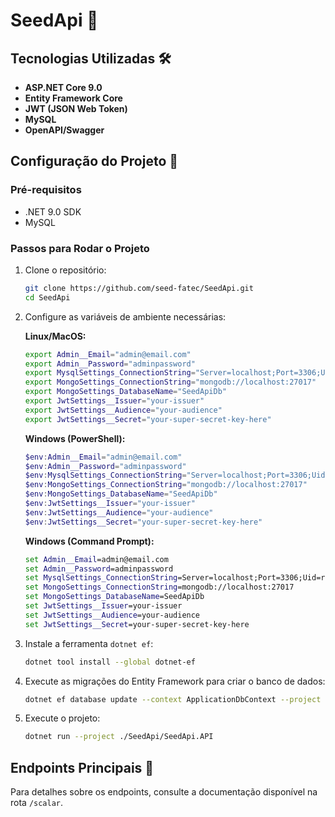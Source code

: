 # SeedApi 🌱

## Tecnologias Utilizadas 🛠️

- **ASP.NET Core 9.0**
- **Entity Framework Core**
- **JWT (JSON Web Token)**
- **MySQL**
- **OpenAPI/Swagger**

## Configuração do Projeto 🚀

### Pré-requisitos

- .NET 9.0 SDK
- MySQL

### Passos para Rodar o Projeto

1. Clone o repositório:

   ```bash
   git clone https://github.com/seed-fatec/SeedApi.git
   cd SeedApi
   ```

2. Configure as variáveis de ambiente necessárias:

   **Linux/MacOS:**

   ```bash
   export Admin__Email="admin@email.com"
   export Admin__Password="adminpassword"
   export MysqlSettings_ConnectionString="Server=localhost;Port=3306;Uid=root;Pwd=secret;Database=SeedApiDb"
   export MongoSettings_ConnectionString="mongodb://localhost:27017"
   export MongoSettings_DatabaseName="SeedApiDb"
   export JwtSettings__Issuer="your-issuer"
   export JwtSettings__Audience="your-audience"
   export JwtSettings__Secret="your-super-secret-key-here"
   ```

   **Windows (PowerShell):**

   ```powershell
   $env:Admin__Email="admin@email.com"
   $env:Admin__Password="adminpassword"
   $env:MysqlSettings_ConnectionString="Server=localhost;Port=3306;Uid=root;Pwd=secret;Database=SeedApiDb"
   $env:MongoSettings_ConnectionString="mongodb://localhost:27017"
   $env:MongoSettings_DatabaseName="SeedApiDb"
   $env:JwtSettings__Issuer="your-issuer"
   $env:JwtSettings__Audience="your-audience"
   $env:JwtSettings__Secret="your-super-secret-key-here"
   ```

   **Windows (Command Prompt):**

   ```cmd
   set Admin__Email=admin@email.com
   set Admin__Password=adminpassword
   set MysqlSettings_ConnectionString=Server=localhost;Port=3306;Uid=root;Pwd=secret;Database=SeedApiDb
   set MongoSettings_ConnectionString=mongodb://localhost:27017
   set MongoSettings_DatabaseName=SeedApiDb
   set JwtSettings__Issuer=your-issuer
   set JwtSettings__Audience=your-audience
   set JwtSettings__Secret=your-super-secret-key-here
   ```

3. Instale a ferramenta `dotnet ef`:

   ```bash
   dotnet tool install --global dotnet-ef
   ```

4. Execute as migrações do Entity Framework para criar o banco de dados:

   ```bash
   dotnet ef database update --context ApplicationDbContext --project ./SeedApi/SeedApi.Infrastructure --startup-project ./SeedApi/SeedApi.API
   ```

5. Execute o projeto:
   ```bash
   dotnet run --project ./SeedApi/SeedApi.API
   ```

## Endpoints Principais 🔗

Para detalhes sobre os endpoints, consulte a documentação disponível na rota `/scalar`.
